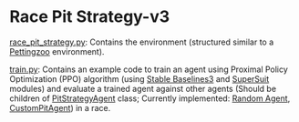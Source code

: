 # Race Pit Strategy-v3

[race_pit_strategy.py](https://github.com/Nimesh-Kanishka/Race-Pit-Strategy-RL/blob/main/Race-Pit-Strategy-v2/race_pit_strategy.py): Contains the environment (structured similar to a [Pettingzoo](https://pettingzoo.farama.org/content/basic_usage/) environment).

[train.py](https://github.com/Nimesh-Kanishka/Race-Pit-Strategy-RL/blob/main/Race-Pit-Strategy-v2/train.py): Contains an example code to train an agent using Proximal Policy Optimization (PPO) algorithm (using [Stable Baselines3](https://stable-baselines3.readthedocs.io/en/master/) and [SuperSuit](https://pypi.org/project/SuperSuit/) modules) and evaluate a trained agent against other agents (Should be children of [PitStrategyAgent](https://github.com/Nimesh-Kanishka/Race-Pit-Strategy-RL/blob/main/Race-Pit-Strategy-v2/custom_agents/pit_strategy_agent.py) class; Currently implemented: [Random Agent](https://github.com/Nimesh-Kanishka/Race-Pit-Strategy-RL/blob/main/Race-Pit-Strategy-v2/custom_agents/random_agent.py), [CustomPitAgent](https://github.com/Nimesh-Kanishka/Race-Pit-Strategy-RL/blob/main/Race-Pit-Strategy-v2/custom_agents/custom_pit_agent.py)) in a race.
